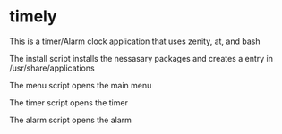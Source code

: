 # timely

This is a timer/Alarm clock application that uses zenity, at, and bash

The install script installs the nessasary packages and creates a entry in /usr/share/applications

The menu script opens the main menu

The timer script opens the timer

The alarm script opens the alarm


